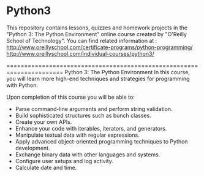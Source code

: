 Python3
=======

This repository contains lessons, quizzes and homework projects in the "Python 3: The Python Environment" online course 
created by "O'Reilly School of Technology".
You can find related information at :
http://www.oreillyschool.com/certificate-programs/python-programming/
http://www.oreillyschool.com/individual-courses/python3/


======================================================================
Python 3: The Python Environment
In this course, you will learn more high-end techniques and strategies for programming with Python.

Upon completion of this course you will be able to:

+ Parse command-line arguments and perform string validation.
+ Build sophisticated structures such as bunch classes.
+ Create your own APIs.
+ Enhance your code with iterables, iterators, and generators.
+ Manipulate textual data with regular expressions.
+ Apply advanced object-oriented programming techniques to Python development.
+ Exchange binary data with other languages and systems.
+ Configure user setups and log activity.
+ Calculate date and time.
